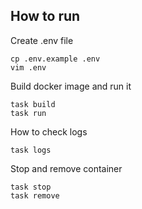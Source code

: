 ## How to run

Create .env file

```shell
cp .env.example .env
vim .env
```

Build docker image and run it

```shell
task build
task run
```

How to check logs

```shell
task logs
```

Stop and remove container

```shell
task stop
task remove
```

